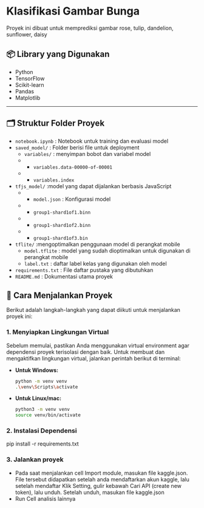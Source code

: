 #  Klasifikasi Gambar Bunga

Proyek ini dibuat untuk memprediksi gambar rose, tulip, dandelion, sunflower, daisy

## 📦 Library yang Digunakan

- Python  
- TensorFlow  
- Scikit-learn  
- Pandas  
- Matplotlib  
---

## 🗂️ Struktur Folder Proyek

- `notebook.ipynb`   : Notebook untuk training dan evaluasi model  
- `saved_model/`                        : Folder berisi file untuk deployment
  - `variables/`                 : menyimpan bobot dan variabel model 
  - - `variables.data-00000-of-00001` 
  - - `variables.index`   
- `tfjs_model/`               :model yang dapat dijalankan berbasis JavaScript
  - - `model.json`            : Konfigurasi model
  - - `group1-shard1of1.binn`
  - - `group1-shard1of2.binn`
  - - `group1-shard1of3.bin` 
- `tflite/`                      :mengoptimalkan penggunaan model di perangkat mobile
  - `model.tflite`        :  model yang sudah dioptimalkan untuk digunakan di perangkat mobile 
  - `label.txt`            : daftar label kelas yang digunakan oleh model
- `requirements.txt`               : File daftar pustaka yang dibutuhkan  
- `README.md`                      : Dokumentasi utama proyek  


## 🚀 Cara Menjalankan Proyek

Berikut adalah langkah-langkah yang dapat diikuti untuk menjalankan proyek ini:

### 1. Menyiapkan Lingkungan Virtual

Sebelum memulai, pastikan Anda menggunakan virtual environment agar dependensi proyek terisolasi dengan baik. Untuk membuat dan mengaktifkan lingkungan virtual, jalankan perintah berikut di terminal:

- **Untuk Windows:**
  ```bash
  python -m venv venv
  .\venv\Scripts\activate

- **Untuk Linux/mac:**
  ```bash
  python3 -m venv venv
  source venv/bin/activate
  
### 2. Instalasi Dependensi
 pip install -r requirements.txt
 
### 3. Jalankan proyek
 - Pada saat menjalankan cell Import module, masukan file kaggle.json. File tersebut didapatkan setelah anda mendaftarkan akun kaggle, lalu setelah mendaftar Klik Setting, gulir kebawah Cari API (create new token), lalu unduh. Setelah unduh, masukan file kaggle.json 
 - Run Cell analisis lainnya
 


